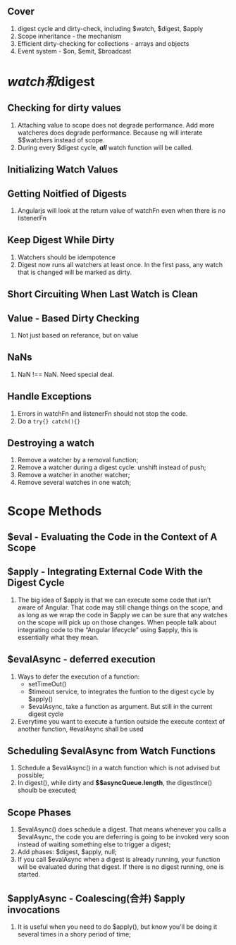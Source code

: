 ## Cover
1. digest cycle and dirty-check, including $watch, $digest, $apply
2. Scope inheritance - the mechanism
3. Efficient dirty-checking for collections - arrays and objects
4. Event system - $on, $emit, $broadcast

# $watch和$digest
## Checking for dirty values
1. Attaching value to scope does not degrade performance. Add more watcheres does degrade performance. Because ng will interate $$watchers instead of scope.
2. During every $digest cycle, ***all*** watch function will be called.

## Initializing Watch Values
## Getting Noitfied of Digests
1. Angularjs will look at the return value of watchFn even when there is no listenerFn

## Keep Digest While Dirty
1. Watchers should be idempotence
2. Digest now runs all watchers at least once. In the first pass, any watch that is changed will be marked as dirty.

## Short Circuiting When Last Watch is Clean
## Value - Based Dirty Checking
1. Not just based on referance, but on value

## NaNs
1. NaN !== NaN. Need special deal.

## Handle Exceptions
1. Errors in watchFn and listenerFn should not stop the code.
2. Do a `try{} catch(){}`

## Destroying a watch
1. Remove a watcher by a removal function;
2. Remove a watcher during a digest cycle: unshift instead of push;
3. Remove a watcher in another watcher;
3. Remove several watches in one watch;

# Scope Methods
## $eval - Evaluating the Code in the Context of A Scope

## $apply - Integrating External Code With the Digest Cycle
1. The big idea of $apply is that we can execute some code that isn’t aware of Angular. That code may still change things on the scope, and as long as we wrap the code in $apply we can be sure that any watches on the scope will pick up on those changes. When people talk about integrating code to the “Angular lifecycle” using $apply, this is essentially what they mean.

## $evalAsync - deferred execution
1. Ways to defer the execution of a function:
    - setTimeOut() 
    - $timeout service, to integrates the funtion to the digest cycle by $apply()
    - $evalAsync, take a function as argument. But still in the current digest cycle
2. Everytime you want to execute a funtion outside the execute context of another function, #evalAsync shall be used

## Scheduling $evalAsync from Watch Functions
1. Schedule a $evalAsync() in a watch function which is not advised but possible;
2. In digest(), while dirty and **$$asyncQueue.length**, the digestInce() shoulb be executed;

## Scope Phases
1. $evalAsync() does schedule a digest. That means whenever you calls a $evalAsync, the code you are deferring is going to be invoked very soon instead of waiting something else to trigger a digest;
2. Add phases: $digest, $apply, null;
3. If you call $evalAsync when a digest is already running, your function will be evaluated during 
that digest. If there is no digest running, one is started.

## $applyAsync - Coalescing(合并) $apply invocations
1. It is useful when you need to do $apply(), but know you'll be doing it several times in a shory period of time;